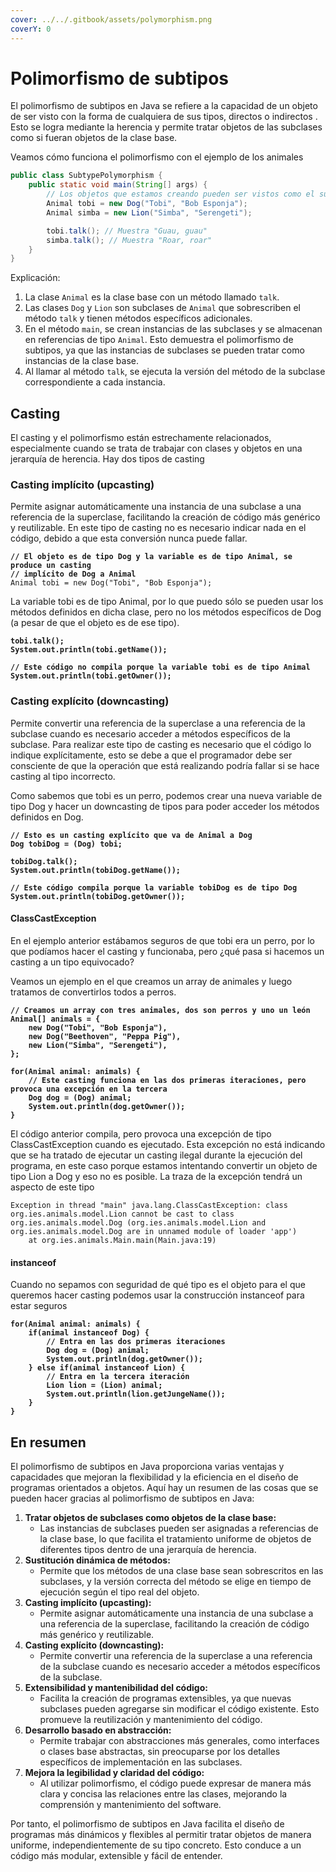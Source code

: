 ```yaml
---
cover: ../../.gitbook/assets/polymorphism.png
coverY: 0
---
```


# Polimorfismo de subtipos

El polimorfismo de subtipos en Java se refiere a la capacidad de un objeto de ser visto con la forma de cualquiera de sus tipos, directos o indirectos . Esto se logra mediante la herencia y permite tratar objetos de las subclases como si fueran objetos de la clase base.

Veamos cómo funciona el polimorfismo con el ejemplo de los animales

```java
public class SubtypePolymorphism {
    public static void main(String[] args) {
        // Los objetos que estamos creando pueden ser vistos como el supertipo
        Animal tobi = new Dog("Tobi", "Bob Esponja");
        Animal simba = new Lion("Simba", "Serengeti");

        tobi.talk(); // Muestra "Guau, guau"
        simba.talk(); // Muestra "Roar, roar"
    }
}
```

Explicación:

1. La clase `Animal` es la clase base con un método llamado `talk`.
2. Las clases `Dog` y `Lion` son subclases de `Animal` que sobrescriben el método `talk` y tienen métodos específicos adicionales.
3. En el método `main`, se crean instancias de las subclases y se almacenan en referencias de tipo `Animal`. Esto demuestra el polimorfismo de subtipos, ya que las instancias de subclases se pueden tratar como instancias de la clase base.
4. Al llamar al método `talk`, se ejecuta la versión del método de la subclase correspondiente a cada instancia.

## Casting

El casting y el polimorfismo están estrechamente relacionados, especialmente cuando se trata de trabajar con clases y objetos en una jerarquía de herencia. Hay dos tipos de casting

### Casting implícito (upcasting)

Permite asignar automáticamente una instancia de una subclase a una referencia de la superclase, facilitando la creación de código más genérico y reutilizable. En este tipo de casting no es necesario indicar nada en el código, debido a que esta conversión nunca puede fallar.

<pre class="language-java"><code class="lang-java"><strong>// El objeto es de tipo Dog y la variable es de tipo Animal, se produce un casting 
</strong><strong>// implícito de Dog a Animal
</strong>Animal tobi = new Dog("Tobi", "Bob Esponja");
</code></pre>

La variable tobi es de tipo Animal, por lo que puedo sólo se pueden usar los métodos definidos en dicha clase, pero no los métodos específicos de Dog (a pesar de que el objeto es de ese tipo).

<pre class="language-java"><code class="lang-java"><strong>tobi.talk();
</strong><strong>System.out.println(tobi.getName());
</strong>
<strong>// Este código no compila porque la variable tobi es de tipo Animal
</strong><strong>System.out.println(tobi.getOwner());
</strong></code></pre>

### Casting explícito (downcasting)

Permite convertir una referencia de la superclase a una referencia de la subclase cuando es necesario acceder a métodos específicos de la subclase. Para realizar este tipo de casting es necesario que el código lo indique explícitamente, esto se debe a que el programador debe ser consciente de que la operación que está realizando podría fallar si se hace casting al tipo incorrecto.

Como sabemos que tobi es un perro, podemos crear una nueva variable de tipo Dog y hacer un downcasting de tipos para poder acceder los métodos definidos en Dog.

<pre class="language-java"><code class="lang-java"><strong>// Esto es un casting explícito que va de Animal a Dog
</strong><strong>Dog tobiDog = (Dog) tobi;
</strong>
<strong>tobiDog.talk();
</strong><strong>System.out.println(tobiDog.getName());
</strong>
<strong>// Este código compila porque la variable tobiDog es de tipo Dog
</strong><strong>System.out.println(tobiDog.getOwner());
</strong></code></pre>

#### ClassCastException

En el ejemplo anterior estábamos seguros de que tobi era un perro, por lo que podíamos hacer el casting y funcionaba, pero ¿qué pasa si hacemos un casting a un tipo equivocado?

Veamos un ejemplo en el que creamos un array de animales y luego tratamos de convertirlos todos a perros.

<pre class="language-java"><code class="lang-java"><strong>// Creamos un array con tres animales, dos son perros y uno un león
</strong><strong>Animal[] animals = {
</strong><strong>    new Dog("Tobi", "Bob Esponja"),
</strong><strong>    new Dog("Beethoven", "Peppa Pig"),
</strong><strong>    new Lion("Simba", "Serengeti"),
</strong><strong>};
</strong>
<strong>for(Animal animal: animals) {
</strong><strong>    // Este casting funciona en las dos primeras iteraciones, pero provoca una excepción en la tercera
</strong><strong>    Dog dog = (Dog) animal;
</strong><strong>    System.out.println(dog.getOwner());
</strong><strong>}
</strong></code></pre>

El código anterior compila, pero provoca una excepción de tipo ClassCastException cuando es ejecutado. Esta excepción no está indicando que se ha tratado de ejecutar un casting ilegal durante la ejecución del programa, en este caso porque estamos intentando convertir un objeto de tipo Lion a Dog y eso no es posible. La traza de la excepción tendrá un aspecto de este tipo

```log
Exception in thread "main" java.lang.ClassCastException: class org.ies.animals.model.Lion cannot be cast to class org.ies.animals.model.Dog (org.ies.animals.model.Lion and org.ies.animals.model.Dog are in unnamed module of loader 'app')
	at org.ies.animals.Main.main(Main.java:19)

```

#### instanceof

Cuando no sepamos con seguridad de qué tipo es el objeto para el que queremos hacer casting podemos usar la construcción instanceof para estar seguros

<pre class="language-java"><code class="lang-java"><strong>for(Animal animal: animals) {
</strong><strong>    if(animal instanceof Dog) {
</strong><strong>        // Entra en las dos primeras iteraciones
</strong><strong>        Dog dog = (Dog) animal;
</strong><strong>        System.out.println(dog.getOwner());
</strong><strong>    } else if(animal instanceof Lion) {
</strong><strong>        // Entra en la tercera iteración
</strong><strong>        Lion lion = (Lion) animal;
</strong><strong>        System.out.println(lion.getJungeName());
</strong><strong>    }
</strong><strong>}
</strong></code></pre>

## En resumen

El polimorfismo de subtipos en Java proporciona varias ventajas y capacidades que mejoran la flexibilidad y la eficiencia en el diseño de programas orientados a objetos. Aquí hay un resumen de las cosas que se pueden hacer gracias al polimorfismo de subtipos en Java:

1. **Tratar objetos de subclases como objetos de la clase base:**
   * Las instancias de subclases pueden ser asignadas a referencias de la clase base, lo que facilita el tratamiento uniforme de objetos de diferentes tipos dentro de una jerarquía de herencia.
2. **Sustitución dinámica de métodos:**
   * Permite que los métodos de una clase base sean sobrescritos en las subclases, y la versión correcta del método se elige en tiempo de ejecución según el tipo real del objeto.
3. **Casting implícito (upcasting):**
   * Permite asignar automáticamente una instancia de una subclase a una referencia de la superclase, facilitando la creación de código más genérico y reutilizable.
4. **Casting explícito (downcasting):**
   * Permite convertir una referencia de la superclase a una referencia de la subclase cuando es necesario acceder a métodos específicos de la subclase.
5. **Extensibilidad y mantenibilidad del código:**
   * Facilita la creación de programas extensibles, ya que nuevas subclases pueden agregarse sin modificar el código existente. Esto promueve la reutilización y mantenimiento del código.
6. **Desarrollo basado en abstracción:**
   * Permite trabajar con abstracciones más generales, como interfaces o clases base abstractas, sin preocuparse por los detalles específicos de implementación en las subclases.
7. **Mejora la legibilidad y claridad del código:**
   * Al utilizar polimorfismo, el código puede expresar de manera más clara y concisa las relaciones entre las clases, mejorando la comprensión y mantenimiento del software.

Por tanto, el polimorfismo de subtipos en Java facilita el diseño de programas más dinámicos y flexibles al permitir tratar objetos de manera uniforme, independientemente de su tipo concreto. Esto conduce a un código más modular, extensible y fácil de entender.
